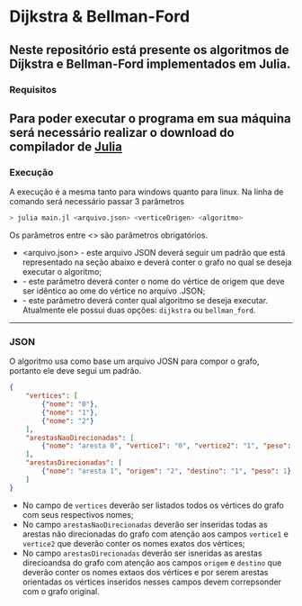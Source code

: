 # Dijkstra & Bellman-Ford
Neste repositório está presente os algoritmos de Dijkstra e Bellman-Ford implementados em Julia.
---
### Requisitos
Para poder executar o programa em sua máquina será necessário realizar o download do compilador de [Julia](https://julialang.org/downloads/)
---
### Execução
A execução é a mesma tanto para windows quanto para linux. Na linha de comando será necessário passar 3 parâmetros

```bash
> julia main.jl <arquivo.json> <verticeOrigen> <algoritmo>
```

Os parâmetros entre <> são parâmetros obrigatórios. 
- <arquivo.json> - este arquivo JSON deverá seguir um padrão que está representado na seção abaixo e deverá conter o grafo no qual se deseja executar o algoritmo;
- <verticeOrigem> - este parâmetro deverá conter o nome do vértice de origem que deve ser idêntico ao ome do vértice no arquivo .JSON;
- <algoritmo> - este parâmetro deverá conter qual algoritmo se deseja executar. Atualmente ele possui duas opções: `dijkstra` ou `bellman_ford`.
---
### JSON
O algoritmo usa como base um arquivo JOSN para compor o grafo, portanto ele deve segui um padrão.

```JSON
{
    "vertices": [
        {"nome": "0"},
        {"nome": "1"},
        {"nome": "2"}
    ],
    "arestasNaoDirecionadas": [
        {"nome": "aresta 0", "vertice1": "0", "vertice2": "1", "peso": 2}
    ], 
    "arestasDirecionadas": [
        {"nome": "aresta 1", "origem": "2", "destino": "1", "peso": 1}
    ]
}
```

- No campo de `vertices` deverão ser listados todos os vértices do grafo com seus respectivos nomes;
- No campo `arestasNaoDirecionadas` deverão ser inseridas todas as arestas não direcionadas do grafo com atenção aos campos `vertice1` e `vertice2` que deverão conter os nomes exatos dos vértices;
- No campo `arestasDirecionadas` deverão ser isneridas as arestas direcioandsa do grafo com atenção aos campos `origem` e `destino` que deverão conter os nomes extaos dos vértices e por serem arestas orientadas os vértices inseridos nesses campos devem correpsonder com o grafo original.
